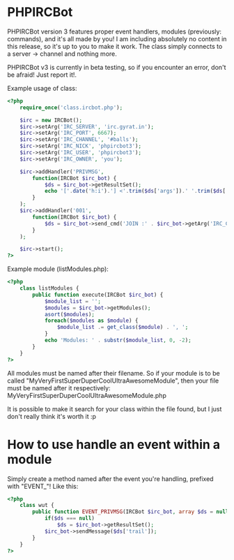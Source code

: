 PHPIRCBot
=========

PHPIRCBot version 3 features proper event handlers, modules (previously: commands), and it's all made by you! I am including absolutely no content in this release, so it's up to you to make it work.
The class simply connects to a server -> channel and nothing more.

PHPIRCBot v3 is currently in beta testing, so if you encounter an error, don't be afraid! Just report it!.

Example usage of class:
```php
<?php
	require_once('class.ircbot.php');

	$irc = new IRCBot();
	$irc->setArg('IRC_SERVER', 'irc.gyrat.in');
	$irc->setArg('IRC_PORT', 6667);
	$irc->setArg('IRC_CHANNEL', '#balls');
	$irc->setArg('IRC_NICK', 'phpircbot3');
	$irc->setArg('IRC_USER', 'phpircbot3');
	$irc->setArg('IRC_OWNER', 'you');

	$irc->addHandler('PRIVMSG',
		function(IRCBot $irc_bot) {
			$ds = $irc_bot->getResultSet();
			echo '['.date('h:i').'] <'.trim($ds['args']).' '.trim($ds['username']).'> ' . trim($ds['trail']) . PHP_EOL;
		}
	);
	$irc->addHandler('001',
		function(IRCBot $irc_bot) {
			$ds = $irc_bot->send_cmd('JOIN :' . $irc_bot->getArg('IRC_CHANNEL'));
		}
	);

	$irc->start();
?>
```

Example module (listModules.php):
```php
<?php
	class listModules {
		public function execute(IRCBot $irc_bot) {
			$module_list = '';
			$modules = $irc_bot->getModules();
			asort($modules);
			foreach($modules as $module) {
				$module_list .= get_class($module) . ', ';
			}
			echo 'Modules: ' . substr($module_list, 0, -2);
		}
	}
?>
```

All modules must be named after their filename. So if your module is to be called "MyVeryFirstSuperDuperCoolUltraAwesomeModule", then your file must be named after it respectively:
MyVeryFirstSuperDuperCoolUltraAwesomeModule.php

It is possible to make it search for your class within the file found, but I just don't really think it's worth it :p

How to use handle an event within a module
==========================================
Simply create a method named after the event you're handling, prefixed with "EVENT_"!
Like this:
```php
<?php
	class wut {
		public function EVENT_PRIVMSG(IRCBot $irc_bot, array $ds = null) {
			if($ds === null)
				$ds = $irc_bot->getResultSet();
			$irc_bot->sendMessage($ds['trail']);
		}
	}
?>
```
